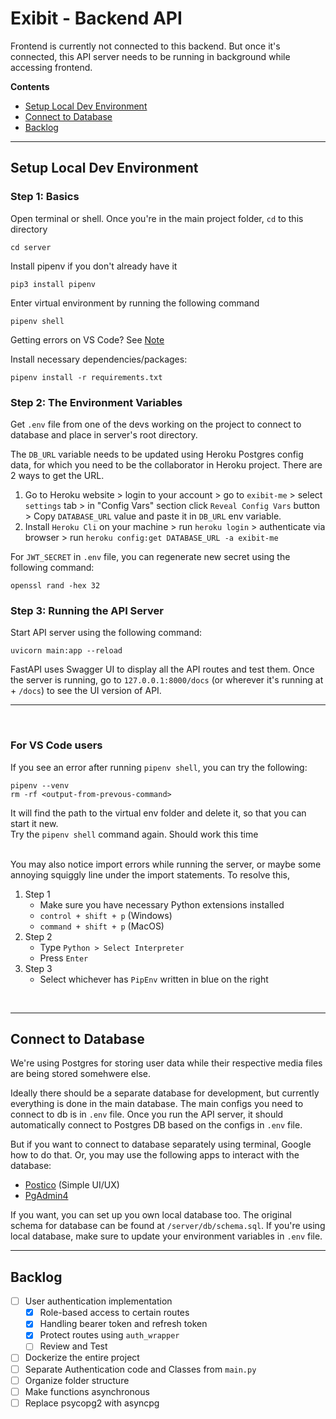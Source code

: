# Exibit - Backend API

Frontend is currently not connected to this backend. But once it's connected, this API server needs to be running in background while accessing frontend.

**Contents**
- [Setup Local Dev Environment](#setup-local-dev-environment)
- [Connect to Database](#connect-to-database)
- [Backlog](#backlog)

---
## Setup Local Dev Environment


### Step 1: Basics
Open terminal or shell. Once you're in the main project folder, `cd` to this directory
```
cd server
```

Install pipenv if you don't already have it 
```
pip3 install pipenv
```

Enter virtual environment by running the following command
```
pipenv shell
```
Getting errors on VS Code? See [Note](#for-vs-code-users)

Install necessary dependencies/packages:
```
pipenv install -r requirements.txt   
```

### Step 2: The Environment Variables
Get `.env` file from one of the devs working on the project to connect to database and place in server's root directory.  

The `DB_URL` variable needs to be updated using Heroku Postgres config data, for which you need to be the collaborator in Heroku project. There are 2 ways to get the URL.

1. Go to Heroku website > login to your account > go to `exibit-me` > select `settings` tab > in "Config Vars" section click `Reveal Config Vars` button > Copy `DATABASE_URL` value and paste it in `DB_URL` env variable.
2. Install `Heroku Cli` on your machine > run `heroku login` > authenticate via browser > run `heroku config:get DATABASE_URL -a exibit-me`

For `JWT_SECRET` in `.env` file, you can regenerate new secret using the following command:
```
openssl rand -hex 32
```


### Step 3: Running the API Server
Start API server using the following command:
```
uvicorn main:app --reload  
```

FastAPI uses Swagger UI to display all the API routes and test them. Once the server is running, go to `127.0.0.1:8000/docs` (or wherever it's running at + `/docs`) to see the UI version of API.

---

<br/>

### For VS Code users
If you see an error after running `pipenv shell`, you can try the following:
```
pipenv --venv
rm -rf <output-from-prevous-command>
```
It will find the path to the virtual env folder and delete it, so that you can start it new.   
Try the `pipenv shell` command again. Should work this time

<br/>  
You may also notice import errors while running the server, or maybe some annoying squiggly line under the import statements. To resolve this,

1. Step 1
   - Make sure you have necessary Python extensions installed
   - `control + shift + p` (Windows)   
   - `command + shift + p` (MacOS)
2. Step 2
   - Type `Python > Select Interpreter`  
   - Press `Enter`
3. Step 3
   - Select whichever has `PipEnv` written in blue on the right

<br/>

---

## Connect to Database

We're using Postgres for storing user data while their respective media files are being stored somehwere else.  

Ideally there should be a separate database for development, but currently everything is done in the main database. The main configs you need to connect to db is in `.env` file. Once you run the API server, it should automatically connect to Postgres DB based on the configs in `.env` file.    

But if you want to connect to database separately using terminal, Google how to do that. Or, you may use the following apps to interact with the database:
- [Postico](https://eggerapps.at/postico/) (Simple UI/UX)
- [PgAdmin4](https://www.pgadmin.org/)

If you want, you can set up you own local database too. The original schema for database can be found at `/server/db/schema.sql`. If you're using local database, make sure to update your environment variables in `.env` file.

---

## Backlog

- [ ] User authentication implementation
   - [x] Role-based access to certain routes
   - [x] Handling bearer token and refresh token
   - [x] Protect routes using `auth_wrapper`
   - [ ] Review and Test
- [ ] Dockerize the entire project
- [ ] Separate Authentication code and Classes from `main.py`
- [ ] Organize folder structure
- [ ] Make functions asynchronous
- [ ] Replace psycopg2 with asyncpg